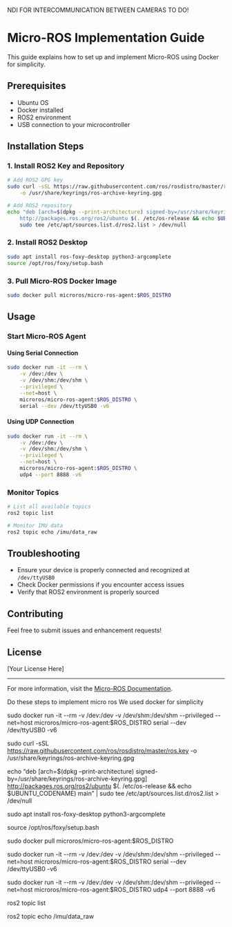 NDI FOR INTERCOMMUNICATION BETWEEN CAMERAS TO DO!

# Micro-ROS Implementation Guide

This guide explains how to set up and implement Micro-ROS using Docker for simplicity.

## Prerequisites
- Ubuntu OS
- Docker installed
- ROS2 environment
- USB connection to your microcontroller

## Installation Steps

### 1. Install ROS2 Key and Repository
```bash
# Add ROS2 GPG key
sudo curl -sSL https://raw.githubusercontent.com/ros/rosdistro/master/ros.key \
    -o /usr/share/keyrings/ros-archive-keyring.gpg

# Add ROS2 repository
echo "deb [arch=$(dpkg --print-architecture) signed-by=/usr/share/keyrings/ros-archive-keyring.gpg] \
    http://packages.ros.org/ros2/ubuntu $(. /etc/os-release && echo $UBUNTU_CODENAME) main" | \
    sudo tee /etc/apt/sources.list.d/ros2.list > /dev/null
```

### 2. Install ROS2 Desktop
```bash
sudo apt install ros-foxy-desktop python3-argcomplete
source /opt/ros/foxy/setup.bash
```

### 3. Pull Micro-ROS Docker Image
```bash
sudo docker pull microros/micro-ros-agent:$ROS_DISTRO
```

## Usage

### Start Micro-ROS Agent

#### Using Serial Connection
```bash
sudo docker run -it --rm \
    -v /dev:/dev \
    -v /dev/shm:/dev/shm \
    --privileged \
    --net=host \
    microros/micro-ros-agent:$ROS_DISTRO \
    serial --dev /dev/ttyUSB0 -v6
```

#### Using UDP Connection
```bash
sudo docker run -it --rm \
    -v /dev:/dev \
    -v /dev/shm:/dev/shm \
    --privileged \
    --net=host \
    microros/micro-ros-agent:$ROS_DISTRO \
    udp4 --port 8888 -v6
```

### Monitor Topics
```bash
# List all available topics
ros2 topic list

# Monitor IMU data
ros2 topic echo /imu/data_raw
```

## Troubleshooting
- Ensure your device is properly connected and recognized at `/dev/ttyUSB0`
- Check Docker permissions if you encounter access issues
- Verify that ROS2 environment is properly sourced

## Contributing
Feel free to submit issues and enhancement requests!

## License
[Your License Here]

---
For more information, visit the [Micro-ROS Documentation](https://micro.ros.org/).



Do these steps to implement micro ros
We used docker for simplicity

sudo docker run -it --rm -v /dev:/dev -v /dev/shm:/dev/shm --privileged --net=host microros/micro-ros-agent:$ROS_DISTRO serial --dev /dev/ttyUSB0 -v6

sudo curl -sSL https://raw.githubusercontent.com/ros/rosdistro/master/ros.key -o /usr/share/keyrings/ros-archive-keyring.gpg

echo “deb [arch=$(dpkg –print-architecture) signed-by=/usr/share/keyrings/ros-archive-keyring.gpg] http://packages.ros.org/ros2/ubuntu $(. /etc/os-release && echo $UBUNTU_CODENAME) main” | sudo tee /etc/apt/sources.list.d/ros2.list > /dev/null


sudo apt install ros-foxy-desktop python3-argcomplete

source /opt/ros/foxy/setup.bash

sudo docker pull microros/micro-ros-agent:$ROS_DISTRO

sudo docker run -it --rm -v /dev:/dev -v /dev/shm:/dev/shm --privileged --net=host microros/micro-ros-agent:$ROS_DISTRO serial --dev /dev/ttyUSB0 -v6

sudo docker run -it --rm -v /dev:/dev -v /dev/shm:/dev/shm --privileged --net=host microros/micro-ros-agent:$ROS_DISTRO udp4 --port 8888  -v6

ros2 topic list

ros2 topic echo /imu/data_raw
